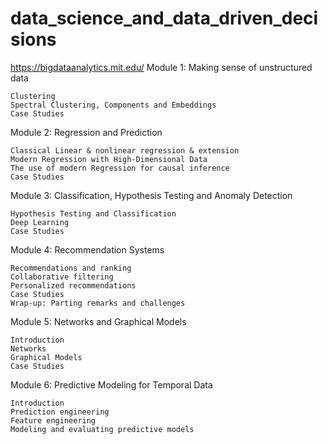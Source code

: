 # data_science_and_data_driven_decisions
https://bigdataanalytics.mit.edu/ 
Module 1: Making sense of unstructured data

    Clustering
    Spectral Clustering, Components and Embeddings
    Case Studies

Module 2: Regression and Prediction

    Classical Linear & nonlinear regression & extension
    Modern Regression with High-Dimensional Data
    The use of modern Regression for causal inference
    Case Studies

Module 3: Classification, Hypothesis Testing and Anomaly Detection

    Hypothesis Testing and Classification
    Deep Learning
    Case Studies

Module 4: Recommendation Systems

    Recommendations and ranking
    Collaborative filtering
    Personalized recommendations
    Case Studies
    Wrap-up: Parting remarks and challenges

Module 5: Networks and Graphical Models

    Introduction
    Networks
    Graphical Models
    Case Studies

Module 6: Predictive Modeling for Temporal Data

    Introduction
    Prediction engineering
    Feature engineering
    Modeling and evaluating predictive models
